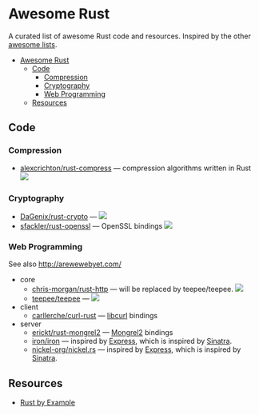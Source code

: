 # Awesome Rust

A curated list of awesome Rust code and resources. Inspired by the other [awesome lists](https://github.com/bayandin/awesome-awesomeness).

- [Awesome Rust](#awesome-rust)
  - [Code](#code)
    - [Compression](#compression)
    - [Cryptography](#cryptography)
    - [Web Programming](#web-programming)
  - [Resources](#resources)


## Code

### Compression

* [alexcrichton/rust-compress](https://github.com/alexcrichton/rust-compress) — compression algorithms written in Rust [<img src="https://travis-ci.org/alexcrichton/rust-compress.png?branch=master">](https://travis-ci.org/alexcrichton/rust-compress)

### Cryptography

* [DaGenix/rust-crypto](https://github.com/DaGenix/rust-crypto) —  [<img src="https://travis-ci.org/DaGenix/rust-crypto.png?branch=master">](https://travis-ci.org/DaGenix/rust-crypto)
* [sfackler/rust-openssl](https://github.com/sfackler/rust-openssl) — OpenSSL bindings [<img src="https://travis-ci.org/sfackler/rust-openssl.png?branch=master">](https://travis-ci.org/sfackler/rust-openssl)

### Web Programming

See also http://arewewebyet.com/

  * core
    * [chris-morgan/rust-http](https://github.com/chris-morgan/rust-http) — will be replaced by teepee/teepee. [<img src="https://travis-ci.org/chris-morgan/rust-http.png?branch=master">](https://travis-ci.org/chris-morgan/rust-http)
    * [teepee/teepee](https://github.com/teepee/teepee) —  [<img src="https://travis-ci.org/teepee/teepee.png?branch=master">](https://travis-ci.org/teepee/teepee)
  * client
    * [carllerche/curl-rust](https://github.com/carllerche/curl-rust) — [libcurl](http://curl.haxx.se/libcurl/) bindings
  * server
    * [erickt/rust-mongrel2](https://github.com/erickt/rust-mongrel2) — [Mongrel2](http://mongrel2.org) bindings
    * [iron/iron](https://github.com/iron/iron) — inspired by [Express](http://expressjs.com/), which is inspired by [Sinatra](http://www.sinatrarb.com/).
    * [nickel-org/nickel.rs](https://github.com/nickel-org/nickel.rs) — inspired by [Express](http://expressjs.com/), which is inspired by [Sinatra](http://www.sinatrarb.com/).
## Resources
  * [Rust by Example](http://rustbyexample.com/)

